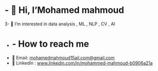 # - 👋 Hi, I’Mohamed mahmoud 
3- 👀 I’m interested in  data analysis  , ML , NLP , CV , AI  
- # -  How to reach me
- 📧 Email: mohamedmahmoud15ail.com@gmail.com
- 🔗 LinkedIn : www.linkedin.com/in/mohammed-mahmoud-b0906a21a

<!---

--->
